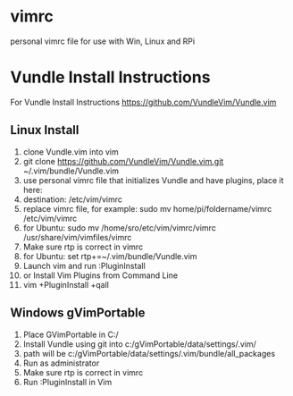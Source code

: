 # vimrc
personal vimrc file for use with Win, Linux and RPi

# Vundle Install Instructions
For Vundle Install Instructions https://github.com/VundleVim/Vundle.vim

## Linux Install
1. clone Vundle.vim into vim
2. git clone https://github.com/VundleVim/Vundle.vim.git ~/.vim/bundle/Vundle.vim
3. use personal vimrc file that initializes Vundle and have plugins, place it here:
4. destination: /etc/vim/vimrc
5. replace vimrc file, for example: sudo mv home/pi/foldername/vimrc /etc/vim/vimrc
6. for Ubuntu: sudo mv /home/sro/etc/vim/vimrc/vimrc /usr/share/vim/vimfiles/vimrc
7. Make sure rtp is correct in vimrc
8. for Ubuntu: set rtp+=~/.vim/bundle/Vundle.vim
9. Launch vim and run :PluginInstall
10. or Install Vim Plugins from Command Line
11. vim +PluginInstall +qall

## Windows gVimPortable
1. Place GVimPortable in C:/
2. Install Vundle using git into c:/gVimPortable/data/settings/.vim/
3. path will be c:/gVimPortable/data/settings/.vim/bundle/all_packages
4. Run as administrator
5. Make sure rtp is correct in vimrc
6. Run :PluginInstall in Vim
